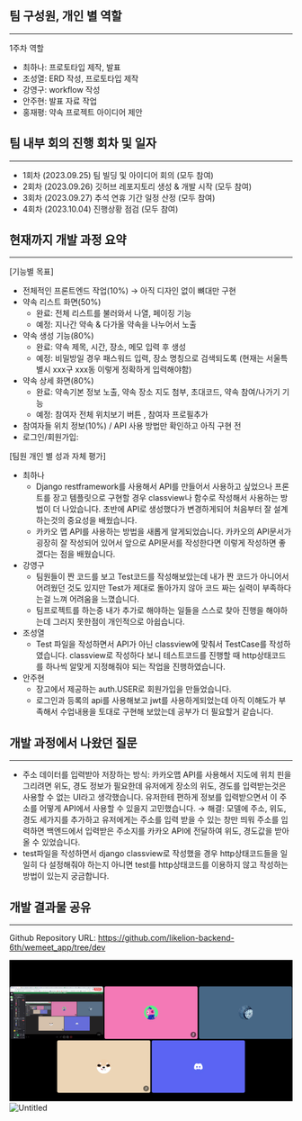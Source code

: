 ## 팀 구성원, 개인 별 역할

---

1주차 역할

- 최하나: 프로토타입 제작, 발표
- 조성열: ERD 작성, 프로토타입 제작
- 강영구: workflow 작성
- 안주현: 발표 자료 작업
- 홍재평: 약속 프로젝트 아이디어 제안

## 팀 내부 회의 진행 회차 및 일자

---

- 1회차 (2023.09.25) 팀 빌딩 및 아이디어 회의 (모두 참여)
- 2회차 (2023.09.26) 깃허브 레포지토리 생성 & 개발 시작 (모두 참여)
- 3회차 (2023.09.27) 추석 연휴 기간 일정 산정 (모두 참여)
- 4회차 (2023.10.04) 진행상황 점검 (모두 참여)

## 현재까지 개발 과정 요약

---
[기능별 목표]

- 전체적인 프론트엔드 작업(10%) → 아직 디자인 없이 뼈대만 구현
- 약속 리스트 화면(50%)
    - 완료: 전체 리스트를 불러와서 나열, 페이징 기능
    - 예정: 지나간 약속 & 다가올 약속을 나누어서 노출
- 약속 생성 기능(80%)
    - 완료: 약속 제목, 시간, 장소, 메모 입력 후 생성
    - 예정: 비밀방일 경우 패스워드 입력, 장소 명칭으로 검색되도록 (현재는 서울특별시 xxx구 xxx동 이렇게 정확하게 입력해야함)
- 약속 상세 화면(80%)
    - 완료: 약속기본 정보 노출, 약속 장소 지도 첨부, 초대코드, 약속 참여/나가기 기능
    - 예정: 참여자 전체 위치보기 버튼 , 참여자 프로필추가
- 참여자들 위치 정보(10%) / API 사용 방법만 확인하고 아직 구현 전
- 로그인/회원가입:

[팀원 개인 별 성과 자체 평가]

- 최하나
    - Django restframework를 사용해서 API를 만들어서 사용하고 싶었으나 프론트를 장고 템플릿으로 구현할 경우 classview나 함수로 작성해서 사용하는 방법이 더 나았습니다. 초반에 API로 생성했다가 변경하게되어 처음부터 잘 설계하는것의 중요성을 배웠습니다.
    - 카카오 맵 API를 사용하는 방법을 새롭게 알게되었습니다. 카카오의 API문서가 굉장히 잘 작성되어 있어서 앞으로 API문서를 작성한다면 이렇게 작성하면 좋겠다는 점을 배웠습니다.
- 강영구
    - 팀원들이 짠 코드를 보고 Test코드를 작성해보았는데 내가 짠 코드가 아니어서 어려웠던 것도 있지만 Test가 제대로 돌아가지 않아 코드 짜는 실력이 부족하다는걸 느껴 어려움을 느꼈습니다.
    - 팀프로젝트를 하는중 내가 추가로 해야하는 일들을 스스로 찾아 진행을 해야하는데 그러지 못한점이 개인적으로 아쉽습니다.
- 조성열
    - Test 파일을 작성하면서 API가 아닌 classview에 맞춰서 TestCase를 작성하였습니다. classview로 작성하다 보니 테스트코드를 진행할 때 http상태코드를 하나씩 알맞게 지정해줘야 되는 작업을 진행하였습니다.
- 안주현
    - 장고에서 제공하는 auth.USER로 회원가입을 만들었습니다.
    - 로그인과 등록의 api를 사용해보고 jwt를 사용하게되었는데 아직 이해도가 부족해서 수업내용을 토대로 구현해 보았는데 공부가 더 필요할거 같습니다.

## 개발 과정에서 나왔던 질문

---

- 주소 데이터를 입력받아 저장하는 방식: 카카오맵 API를 사용해서 지도에 위치 핀을 그리려면 위도, 경도 정보가 필요한데 유저에게 장소의 위도, 경도를 입력받는것은 사용할 수 없는 UI라고 생각했습니다. 유저한테 편하게 정보를 입력받으면서 이 주소를 어떻게 API에서 사용할 수 있을지 고민했습니다. → 해결: 모델에 주소, 위도, 경도 세가지를 추가하고 유저에게는 주소를 입력 받을 수 있는 창만 띄워 주소를 입력하면 백엔드에서 입력받은 주소지를 카카오 API에 전달하여 위도, 경도값을 받아올 수 있었습니다.
- test파일을 작성하면서 django classview로 작성했을 경우 http상태코드들을 일일히 다 설정해줘야 하는지 아니면 test를 http상태코드를 이용하지 않고 작성하는 방법이 있는지 궁금합니다.

## 개발 결과물 공유

---

Github Repository URL: https://github.com/likelion-backend-6th/wemeet_app/tree/dev 

![img.png](img.png)![Untitled](https://prod-files-secure.s3.us-west-2.amazonaws.com/c69962b0-3951-485b-b10a-5bb29576bba8/dae727c9-3ad2-479a-8583-52cc7d8679e5/Untitled.png)
